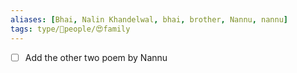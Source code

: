 ```yaml
---
aliases: [Bhai, Nalin Khandelwal, bhai, brother, Nannu, nannu]
tags: type/👤people/😍family 
---
```


- [ ] Add the other two poem by Nannu

